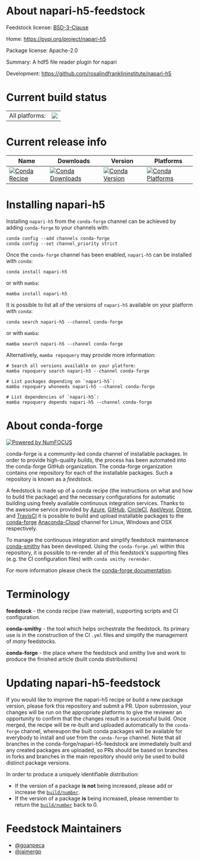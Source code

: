 About napari-h5-feedstock
=========================

Feedstock license: [BSD-3-Clause](https://github.com/conda-forge/napari-h5-feedstock/blob/main/LICENSE.txt)

Home: https://pypi.org/project/napari-h5

Package license: Apache-2.0

Summary: A hdf5 file reader plugin for napari

Development: https://github.com/rosalindfranklininstitute/napari-h5

Current build status
====================


<table><tr><td>All platforms:</td>
    <td>
      <a href="https://dev.azure.com/conda-forge/feedstock-builds/_build/latest?definitionId=20660&branchName=main">
        <img src="https://dev.azure.com/conda-forge/feedstock-builds/_apis/build/status/napari-h5-feedstock?branchName=main">
      </a>
    </td>
  </tr>
</table>

Current release info
====================

| Name | Downloads | Version | Platforms |
| --- | --- | --- | --- |
| [![Conda Recipe](https://img.shields.io/badge/recipe-napari--h5-green.svg)](https://anaconda.org/conda-forge/napari-h5) | [![Conda Downloads](https://img.shields.io/conda/dn/conda-forge/napari-h5.svg)](https://anaconda.org/conda-forge/napari-h5) | [![Conda Version](https://img.shields.io/conda/vn/conda-forge/napari-h5.svg)](https://anaconda.org/conda-forge/napari-h5) | [![Conda Platforms](https://img.shields.io/conda/pn/conda-forge/napari-h5.svg)](https://anaconda.org/conda-forge/napari-h5) |

Installing napari-h5
====================

Installing `napari-h5` from the `conda-forge` channel can be achieved by adding `conda-forge` to your channels with:

```
conda config --add channels conda-forge
conda config --set channel_priority strict
```

Once the `conda-forge` channel has been enabled, `napari-h5` can be installed with `conda`:

```
conda install napari-h5
```

or with `mamba`:

```
mamba install napari-h5
```

It is possible to list all of the versions of `napari-h5` available on your platform with `conda`:

```
conda search napari-h5 --channel conda-forge
```

or with `mamba`:

```
mamba search napari-h5 --channel conda-forge
```

Alternatively, `mamba repoquery` may provide more information:

```
# Search all versions available on your platform:
mamba repoquery search napari-h5 --channel conda-forge

# List packages depending on `napari-h5`:
mamba repoquery whoneeds napari-h5 --channel conda-forge

# List dependencies of `napari-h5`:
mamba repoquery depends napari-h5 --channel conda-forge
```


About conda-forge
=================

[![Powered by
NumFOCUS](https://img.shields.io/badge/powered%20by-NumFOCUS-orange.svg?style=flat&colorA=E1523D&colorB=007D8A)](https://numfocus.org)

conda-forge is a community-led conda channel of installable packages.
In order to provide high-quality builds, the process has been automated into the
conda-forge GitHub organization. The conda-forge organization contains one repository
for each of the installable packages. Such a repository is known as a *feedstock*.

A feedstock is made up of a conda recipe (the instructions on what and how to build
the package) and the necessary configurations for automatic building using freely
available continuous integration services. Thanks to the awesome service provided by
[Azure](https://azure.microsoft.com/en-us/services/devops/), [GitHub](https://github.com/),
[CircleCI](https://circleci.com/), [AppVeyor](https://www.appveyor.com/),
[Drone](https://cloud.drone.io/welcome), and [TravisCI](https://travis-ci.com/)
it is possible to build and upload installable packages to the
[conda-forge](https://anaconda.org/conda-forge) [Anaconda-Cloud](https://anaconda.org/)
channel for Linux, Windows and OSX respectively.

To manage the continuous integration and simplify feedstock maintenance
[conda-smithy](https://github.com/conda-forge/conda-smithy) has been developed.
Using the ``conda-forge.yml`` within this repository, it is possible to re-render all of
this feedstock's supporting files (e.g. the CI configuration files) with ``conda smithy rerender``.

For more information please check the [conda-forge documentation](https://conda-forge.org/docs/).

Terminology
===========

**feedstock** - the conda recipe (raw material), supporting scripts and CI configuration.

**conda-smithy** - the tool which helps orchestrate the feedstock.
                   Its primary use is in the construction of the CI ``.yml`` files
                   and simplify the management of *many* feedstocks.

**conda-forge** - the place where the feedstock and smithy live and work to
                  produce the finished article (built conda distributions)


Updating napari-h5-feedstock
============================

If you would like to improve the napari-h5 recipe or build a new
package version, please fork this repository and submit a PR. Upon submission,
your changes will be run on the appropriate platforms to give the reviewer an
opportunity to confirm that the changes result in a successful build. Once
merged, the recipe will be re-built and uploaded automatically to the
`conda-forge` channel, whereupon the built conda packages will be available for
everybody to install and use from the `conda-forge` channel.
Note that all branches in the conda-forge/napari-h5-feedstock are
immediately built and any created packages are uploaded, so PRs should be based
on branches in forks and branches in the main repository should only be used to
build distinct package versions.

In order to produce a uniquely identifiable distribution:
 * If the version of a package **is not** being increased, please add or increase
   the [``build/number``](https://docs.conda.io/projects/conda-build/en/latest/resources/define-metadata.html#build-number-and-string).
 * If the version of a package **is** being increased, please remember to return
   the [``build/number``](https://docs.conda.io/projects/conda-build/en/latest/resources/define-metadata.html#build-number-and-string)
   back to 0.

Feedstock Maintainers
=====================

* [@goanpeca](https://github.com/goanpeca/)
* [@jaimergp](https://github.com/jaimergp/)

